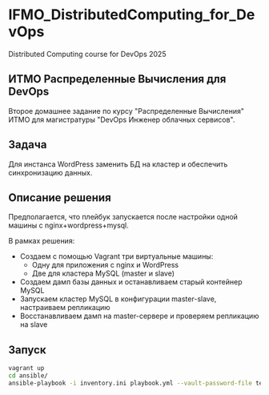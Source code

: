 # IFMO_DistributedComputing_for_DevOps
Distributed Computing course for DevOps 2025

## ИТМО Распределенные Вычисления для DevOps

Второе домашнее задание по курсу "Распределенные Вычисления" ИТМО для магистратуры "DevOps Инженер облачных сервисов".

## Задача
Для инстанса WordPress заменить БД на кластер и обеспечить синхронизацию данных.

## Описание решения
Предполагается, что плейбук запускается после настройки одной машины с nginx+wordpress+mysql.

В рамках решения:
- Создаем с помощью Vagrant три виртуальные машины:
  - Одну для приложения с nginx и WordPress
  - Две для кластера MySQL (master и slave)
- Создаем дамп базы данных и останавливаем старый контейнер MySQL
- Запускаем кластер MySQL в конфигурации master-slave, настраиваем репликацию
- Восстанавливаем дамп на master-сервере и проверяем репликацию на slave

## Запуск 
```bash
vagrant up
cd ansible/
ansible-playbook -i inventory.ini playbook.yml --vault-password-file test_vault_pass.txt